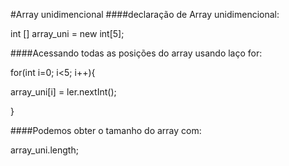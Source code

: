 #Array unidimencional
####declaração de Array unidimencional:

int [] array_uni = new int[5];


####Acessando todas as posições do array usando laço for:

for(int i=0; i<5; i++){

array_uni[i] = ler.nextInt();

}


####Podemos obter o tamanho do array com:

 array_uni.length;


